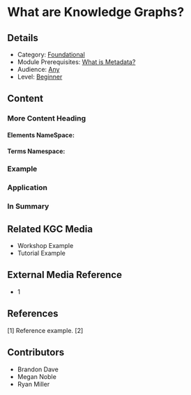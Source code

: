 # What are Knowledge Graphs?
## Details
* Category: [Foundational](../categories/Foundational.md)
* Module Prerequisites: [What is Metadata?](../modules/What_is_Metadata?.md)
* Audience: [Any](../audiences/Any.md)
* Level: [Beginner](../levels/Beginner.md)

## Content

###  More Content Heading

#### Elements NameSpace:

#### Terms Namespace:

### Example

### Application

### In Summary

## Related KGC Media
* Workshop Example
* Tutorial Example

## External Media Reference
* 1

## References
[1] Reference example.
[2]  

## Contributors
* Brandon Dave
* Megan Noble
* Ryan Miller
